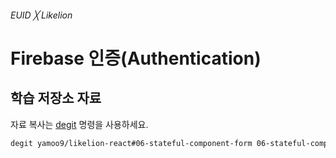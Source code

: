###### EUID ╳ Likelion

# Firebase 인증(Authentication)

## 학습 저장소 자료

자료 복사는 [degit](https://github.com/Rich-Harris/degit#readme) 명령을 사용하세요.

```sh
degit yamoo9/likelion-react#06-stateful-component-form 06-stateful-component-form
```
